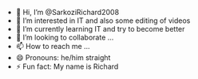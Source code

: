 - 👋 Hi, I’m @SarkoziRichard2008
- 👀 I’m interested in IT and also some editing of videos
- 🌱 I’m currently learning IT and try to become better
- 💞️ I’m looking to collaborate ...
- 📫 How to reach me ...
- 😄 Pronouns: he/him straight
- ⚡ Fun fact: My name is Richard

<!---
SarkoziRichard2008/SarkoziRichard2008 is a ✨ special ✨ repository because its `README.md` (this file) appears on your GitHub profile.
You can click the Preview link to take a look at your changes.
--->
